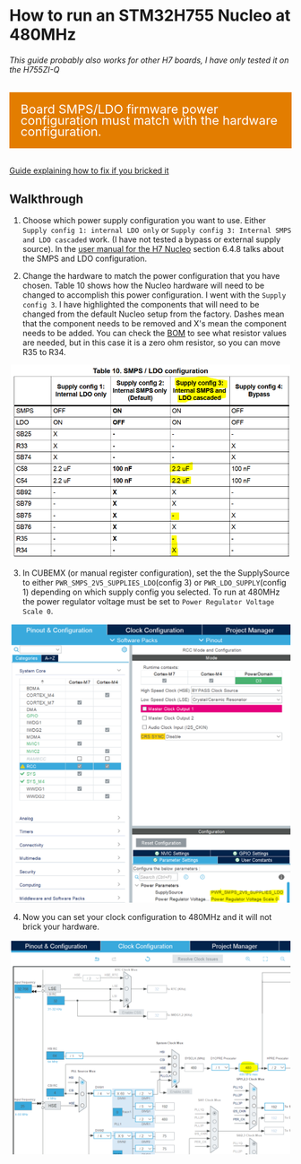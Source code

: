 <style>
.alert {
    padding: 20px;
    font-size: 22px;
    line-height: 20px;
    background-color: #e37d00;
    color: white;
}
</style>

# How to run an STM32H755 Nucleo at 480MHz

###### This guide probably also works for other H7 boards, I have only tested it on the H755ZI-Q

## 

<div class="alert">  Board SMPS/LDO firmware power configuration must match with the hardware configuration. </div>

<br>[Guide explaining how to fix if you bricked it](https://community.st.com/t5/stm32-mcus/how-to-unbrick-an-stm32h7-after-setting-the-wrong-power-mode/ta-p/49691)


## Walkthrough

1. Choose which power supply configuration you want to use. Either `Supply config 1: internal LDO only` or `Supply config 3: Internal SMPS and LDO cascaded` work. (I have not tested a bypass or external supply source). In the [user manual for the H7 Nucleo](https://www.st.com/resource/en/user_manual/um2408-stm32h7-nucleo144-boards-mb1363-stmicroelectronics.pdf) section 6.4.8 talks about the SMPS and LDO configuration.

2. Change the hardware to match the power configuration that you have chosen. Table 10 shows how the Nucleo hardware will need to be changed to accomplish this power configuration. I went with the `Supply config 3`. I have highlighted the components that will need to be changed from the default Nucleo setup from the factory. Dashes mean that the component needs to be removed and X's mean the component needs to be added. You can check the [BOM](https://www.st.com/resource/en/bill_of_materials/mb1363_bom.zip) to see what resistor values are needed, but in this case it is a zero ohm resistor, so you can move R35 to R34.

<center><img src="images/um2408_table10.png" alt="Table 10" width="500"/></center>

3. In CUBEMX (or manual register configuration), set the the SupplySource to either `PWR_SMPS_2V5_SUPPLIES_LDO`(config 3) or `PWR_LDO_SUPPLY`(config 1) depending on which supply config you selected. To run at 480MHz the power regulator voltage must be set to `Power Regulator Voltage Scale 0`.

<center><img src="images/480mhz_1.png" alt="RCC Settings" width="500"/></center>

4. Now you can set your clock configuration to 480MHz and it will not brick your hardware.

<center><img src="images/480mhz_2.png" alt="Clock Configuration" width="500"/></center>